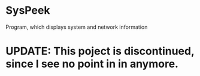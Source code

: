 # SysPeek
Program, which displays system and network information

# UPDATE: This poject is discontinued, since I see no point in in anymore.
